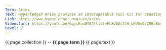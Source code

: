 ```yaml
---
Term: Aries
Text: Hyperledger Aries provides an interoperable tool kit for creating, transmitting and storing verifiable digital credentials
Link: https://www.hyperledger.org/use/aries
Videostart: https://youtu.be/GqjsRuu0V5A?list=PLXVbQu7JH_LHVhs0rZ9Bb8ocyKlPljkaG&t=31m46s
Level: 7
---
```


{{ page.collection }} -- **{{ page.term }}**
   {{ page.text }} 
